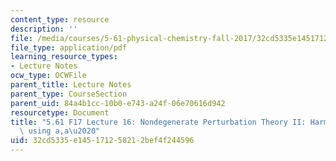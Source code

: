 ```yaml
---
content_type: resource
description: ''
file: /media/courses/5-61-physical-chemistry-fall-2017/32cd5335e145171258212bef4f244596_MIT5_61F17_lec16.pdf
file_type: application/pdf
learning_resource_types:
- Lecture Notes
ocw_type: OCWFile
parent_title: Lecture Notes
parent_type: CourseSection
parent_uid: 84a4b1cc-10b0-e743-a24f-06e70616d942
resourcetype: Document
title: "5.61 F17 Lecture 16: Nondegenerate Perturbation Theory II: Harmonic Oscillators\
  \ using a,a\u2020"
uid: 32cd5335-e145-1712-5821-2bef4f244596
---
```

